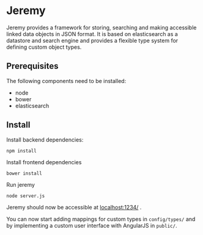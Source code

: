 # Jeremy

Jeremy provides a framework for storing, searching and making accessible linked data objects in JSON format. It is based on elasticsearch as a datastore and search engine and provides a flexible type system for defining custom object types.

## Prerequisites

The following components need to be installed:
* node
* bower
* elasticsearch

## Install

Install backend dependencies:

    npm install

Install frontend dependencies

    bower install

Run jeremy

    node server.js

Jeremy should now be accessible at [localhost:1234/](http://localhost:1234/) .

You can now start adding mappings for custom types in `config/types/` and by implementing a custom user interface with AngularJS in `public/`.
